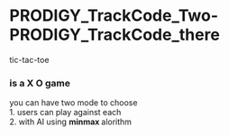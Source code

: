 # PRODIGY_TrackCode_Two-PRODIGY_TrackCode_there
tic-tac-toe
<h3>is a X O game</h3>
you can have two mode to choose <br>
1. users can play against each <br>
2. with AI using <b> minmax </b> alorithm
